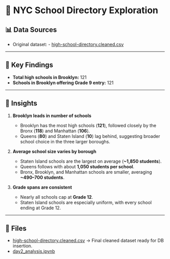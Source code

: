 # 🗽 NYC School Directory Exploration  

## 📊 Data Sources
- Original dataset: - [high-school-directory.cleaned.csv](https://github.com/marinaG1717/nyc-schools-analysis/blob/b2232ba9e843235bfa3cebd9862e52b402c122cb/school_directory_exploration/high-school-directory.csv)

---

## 🔎 Key Findings
- **Total high schools in Brooklyn:** 121  
- **Schools in Brooklyn offering Grade 9 entry:** 121  

---

## 📌 Insights
1. **Brooklyn leads in number of schools**  
   - Brooklyn has the most high schools (**121**), followed closely by the Bronx (**118**) and Manhattan (**106**).  
   - Queens (**80**) and Staten Island (**10**) lag behind, suggesting broader school choice in the three larger boroughs.  

2. **Average school size varies by borough**  
   - Staten Island schools are the largest on average (**~1,850 students**).  
   - Queens follows with about **1,050 students per school**.  
   - Bronx, Brooklyn, and Manhattan schools are smaller, averaging **~490–700 students**.  

3. **Grade spans are consistent**  
   - Nearly all schools cap at **Grade 12**.  
   - Staten Island schools are especially uniform, with every school ending at Grade 12.  

---

## 📓 Files 
- [high-school-directory.cleaned.csv](https://github.com/marinaG1717/nyc-schools-analysis/blob/b2232ba9e843235bfa3cebd9862e52b402c122cb/school_directory_exploration/high-school-directory.csv) → Final cleaned dataset ready for DB insertion.  
- [day2_analysis.ipynb](https://github.com/marinaG1717/nyc-schools-analysis/tree/b2232ba9e843235bfa3cebd9862e52b402c122cb/school_directory_exploration/notebooks)  
